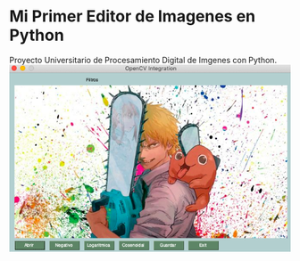 # Mi Primer Editor de Imagenes en Python
Proyecto Universitario de Procesamiento Digital de Imgenes con Python.
![Alt text](/ImagenPrincipal.png "a title")